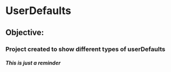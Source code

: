 # UserDefaults
## Objective: 

### Project created to show different types of userDefaults
##### This is just a reminder
